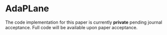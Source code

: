 # AdaPLane

The code implementation for this paper is currently **private** pending journal acceptance. Full code will be available upon paper acceptance.  
